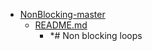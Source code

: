 - <a href = "E:\Node_projects\Node_Way\ArchivTSH_2\ArhivTimur_2\NonBlocking-master\cat.NonBlocking-master\dir.NonBlocking-master.md">NonBlocking-master</a>
    - <a href = "E:\Node_projects\Node_Way\ArchivTSH_2\ArhivTimur_2\NonBlocking-master\README.md">README.md</a>
        - *# Non blocking loops
